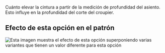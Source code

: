 Cuánto elevar la cintura a partir de la medición de profundidad del asiento. Esto influye en la profundidad del corte del croupier.

## Efecto de esta opción en el patrón

![Esta imagen muestra el efecto de esta opción superponiendo varias variantes que tienen un valor diferente para esta opción](waralee\_waistraise\_sample.svg "Efecto de esta opción en el patrón")
